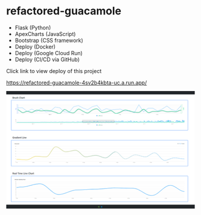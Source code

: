# refactored-guacamole

* Flask (Python)
* ApexCharts (JavaScript)
* Bootstrap (CSS framework)
* Deploy (Docker)
* Deploy (Google Cloud Run)
* Deploy (CI/CD via GitHub)

Click link to view deploy of this project

https://refactored-guacamole-4sv2b4kbta-uc.a.run.app/

![App Preview](https://github.com/eurico3/refactored-guacamole/blob/14db748d4a716e6d4571ed65870559d1932465b0/App%20Screenshot.png)

